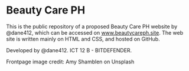 # Beauty Care PH

This is the public repository of a proposed Beauty Care PH website by @dane412, which can be accessed on www.beautycareph.site. The web site is written mainly on HTML and CSS, and hosted on GitHub.

Developed by @dane412. ICT 12 B - BITDEFENDER.

Frontpage image credit: Amy Shamblen on Unsplash 

